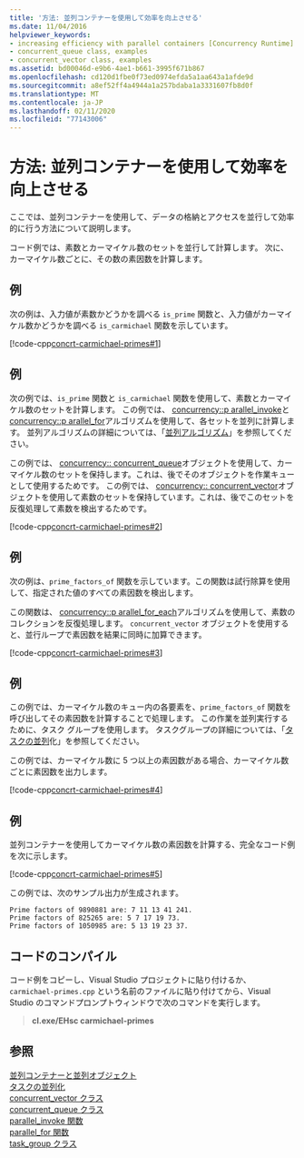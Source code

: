 ```yaml
---
title: '方法: 並列コンテナーを使用して効率を向上させる'
ms.date: 11/04/2016
helpviewer_keywords:
- increasing efficiency with parallel containers [Concurrency Runtime]
- concurrent_queue class, examples
- concurrent_vector class, examples
ms.assetid: bd00046d-e9b6-4ae1-b661-3995f671b867
ms.openlocfilehash: cd120d1fbe0f73ed0974efda5a1aa643a1afde9d
ms.sourcegitcommit: a8ef52ff4a4944a1a257bdaba1a3331607fb8d0f
ms.translationtype: MT
ms.contentlocale: ja-JP
ms.lasthandoff: 02/11/2020
ms.locfileid: "77143006"
---
```

# <a name="how-to-use-parallel-containers-to-increase-efficiency"></a>方法: 並列コンテナーを使用して効率を向上させる

ここでは、並列コンテナーを使用して、データの格納とアクセスを並行して効率的に行う方法について説明します。

コード例では、素数とカーマイケル数のセットを並行して計算します。 次に、カーマイケル数ごとに、その数の素因数を計算します。

## <a name="example"></a>例

次の例は、入力値が素数かどうかを調べる `is_prime` 関数と、入力値がカーマイケル数かどうかを調べる `is_carmichael` 関数を示しています。

[!code-cpp[concrt-carmichael-primes#1](../../parallel/concrt/codesnippet/cpp/how-to-use-parallel-containers-to-increase-efficiency_1.cpp)]

## <a name="example"></a>例

次の例では、`is_prime` 関数と `is_carmichael` 関数を使用して、素数とカーマイケル数のセットを計算します。 この例では、 [concurrency::p arallel_invoke](reference/concurrency-namespace-functions.md#parallel_invoke)と[concurrency::p arallel_for](reference/concurrency-namespace-functions.md#parallel_for)アルゴリズムを使用して、各セットを並列に計算します。 並列アルゴリズムの詳細については、「[並列アルゴリズム](../../parallel/concrt/parallel-algorithms.md)」を参照してください。

この例では、 [concurrency:: concurrent_queue](../../parallel/concrt/reference/concurrent-queue-class.md)オブジェクトを使用して、カーマイケル数のセットを保持します。これは、後でそのオブジェクトを作業キューとして使用するためです。 この例では、 [concurrency:: concurrent_vector](../../parallel/concrt/reference/concurrent-vector-class.md)オブジェクトを使用して素数のセットを保持しています。これは、後でこのセットを反復処理して素数を検出するためです。

[!code-cpp[concrt-carmichael-primes#2](../../parallel/concrt/codesnippet/cpp/how-to-use-parallel-containers-to-increase-efficiency_2.cpp)]

## <a name="example"></a>例

次の例は、`prime_factors_of` 関数を示しています。この関数は試行除算を使用して、指定された値のすべての素因数を検出します。

この関数は、 [concurrency::p arallel_for_each](reference/concurrency-namespace-functions.md#parallel_for_each)アルゴリズムを使用して、素数のコレクションを反復処理します。 `concurrent_vector` オブジェクトを使用すると、並行ループで素因数を結果に同時に加算できます。

[!code-cpp[concrt-carmichael-primes#3](../../parallel/concrt/codesnippet/cpp/how-to-use-parallel-containers-to-increase-efficiency_3.cpp)]

## <a name="example"></a>例

この例では、カーマイケル数のキュー内の各要素を、`prime_factors_of` 関数を呼び出してその素因数を計算することで処理します。 この作業を並列実行するために、タスク グループを使用します。 タスクグループの詳細については、「[タスクの並列](../../parallel/concrt/task-parallelism-concurrency-runtime.md)化」を参照してください。

この例では、カーマイケル数に 5 つ以上の素因数がある場合、カーマイケル数ごとに素因数を出力します。

[!code-cpp[concrt-carmichael-primes#4](../../parallel/concrt/codesnippet/cpp/how-to-use-parallel-containers-to-increase-efficiency_4.cpp)]

## <a name="example"></a>例

並列コンテナーを使用してカーマイケル数の素因数を計算する、完全なコード例を次に示します。

[!code-cpp[concrt-carmichael-primes#5](../../parallel/concrt/codesnippet/cpp/how-to-use-parallel-containers-to-increase-efficiency_5.cpp)]

この例では、次のサンプル出力が生成されます。

```Output
Prime factors of 9890881 are: 7 11 13 41 241.
Prime factors of 825265 are: 5 7 17 19 73.
Prime factors of 1050985 are: 5 13 19 23 37.
```

## <a name="compiling-the-code"></a>コードのコンパイル

コード例をコピーし、Visual Studio プロジェクトに貼り付けるか、`carmichael-primes.cpp` という名前のファイルに貼り付けてから、Visual Studio のコマンドプロンプトウィンドウで次のコマンドを実行します。

> **cl.exe/EHsc carmichael-primes**

## <a name="see-also"></a>参照

[並列コンテナーと並列オブジェクト](../../parallel/concrt/parallel-containers-and-objects.md)<br/>
[タスクの並列化](../../parallel/concrt/task-parallelism-concurrency-runtime.md)<br/>
[concurrent_vector クラス](../../parallel/concrt/reference/concurrent-vector-class.md)<br/>
[concurrent_queue クラス](../../parallel/concrt/reference/concurrent-queue-class.md)<br/>
[parallel_invoke 関数](reference/concurrency-namespace-functions.md#parallel_invoke)<br/>
[parallel_for 関数](reference/concurrency-namespace-functions.md#parallel_for)<br/>
[task_group クラス](reference/task-group-class.md)
